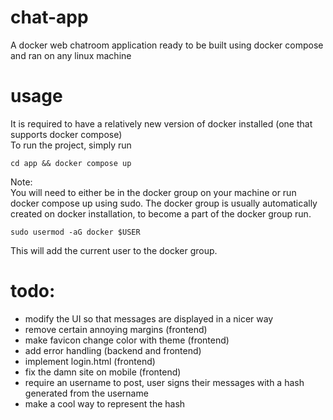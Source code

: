 # chat-app
A docker web chatroom application ready to be built using docker compose and ran on any linux machine

# usage
It is required to have a relatively new version of docker installed (one that supports docker compose)\
To run the project, simply run 
```shell
cd app && docker compose up
```
Note:\
You will need to either be in the docker group on your machine or run docker compose up using sudo. The docker group is usually automatically created on docker installation, to become a part of the docker group run.

```shell
sudo usermod -aG docker $USER
```
This will add the current user to the docker group.  

# todo:
- modify the UI so that messages are displayed in a nicer way
- remove certain annoying margins (frontend)
- make favicon change color with theme (frontend)
- add error handling (backend and frontend)
- implement login.html (frontend)
- fix the damn site on mobile (frontend)
- require an username to post, user signs their messages with a hash generated from the username
- make a cool way to represent the hash
